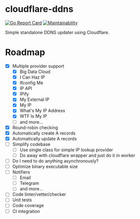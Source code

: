 # cloudflare-ddns

[![Go Report Card](https://goreportcard.com/badge/github.com/kerti/cloudflare-ddns)](https://goreportcard.com/report/github.com/kerti/cloudflare-ddns)
[![Maintainability](https://api.codeclimate.com/v1/badges/77883b0508313dc1ba32/maintainability)](https://codeclimate.com/github/kerti/cloudflare-ddns/maintainability)

Simple standalone DDNS updater using Cloudflare.

# Roadmap

- [x] Multiple provider support
  - [x] Big Data Cloud
  - [x] I Can Haz IP
  - [x] Ifconfig Me
  - [x] IP API
  - [x] IPify
  - [x] My External IP
  - [x] My IP
  - [x] What's My IP Address
  - [x] WTF Is My IP
  - [ ] and more...
- [x] Round-robin checking
- [x] Automatically create A records
- [x] Automatically update A records
- [ ] Simplify codebase
  - [ ] Use single class for simple IP lookup provider
  - [ ] Do away with cloudflare wrapper and just do it in worker
- [ ] Do I need to do anything asynchronously?
- [ ] Optimize binary executable size
- [ ] Notifiers
  - [ ] Email
  - [ ] Telegram
  - [ ] and more...
- [ ] Code linter/vetter/checker
- [ ] Unit tests
- [ ] Code coverage
- [ ] CI integration